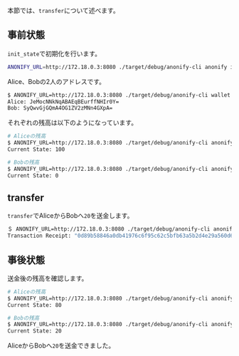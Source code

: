 
本節では、`transfer`について述べます。

## 事前状態

`init_state`で初期化を行います。

```sh
ANONIFY_URL=http://172.18.0.3:8080 ./target/debug/anonify-cli anonify init_state -t 100
```

Alice、Bobの2人のアドレスです。

```sh
$ ANONIFY_URL=http://172.18.0.3:8080 ./target/debug/anonify-cli wallet list
Alice: JeMocNNkNqABAEqBEurffNHIr0Y=
Bob: SyQwvGjGQmA4OG1ZV2zMNn4GXpA=
```

それぞれの残高は以下のようになっています。

```sh
# Aliceの残高
$ ANONIFY_URL=http://172.18.0.3:8080 ./target/debug/anonify-cli anonify balance_of -i 0
Current State: 100

# Bobの残高
$ ANONIFY_URL=http://172.18.0.3:8080 ./target/debug/anonify-cli anonify balance_of -i 1
Current State: 0
```

## transfer

`transfer`でAliceからBobへ`20`を送金します。

```sh
＄ ANONIFY_URL=http://172.18.0.3:8080 ./target/debug/anonify-cli anonify transfer -a 20 -t SyQwvGjGQmA4OG1ZV2zMNn4GXpA=
Transaction Receipt: "0d89b58846a0db41976c6f95c62c5bfb63a5b2d4e29a560d652b913889edfde8"
```

## 事後状態

送金後の残高を確認します。

```sh
# Aliceの残高
$ ANONIFY_URL=http://172.18.0.3:8080 ./target/debug/anonify-cli anonify balance_of -i 0
Current State: 80

# Bobの残高
$ ANONIFY_URL=http://172.18.0.3:8080 ./target/debug/anonify-cli anonify balance_of -i 1
Current State: 20
```

AliceからBobへ`20`を送金できました。
